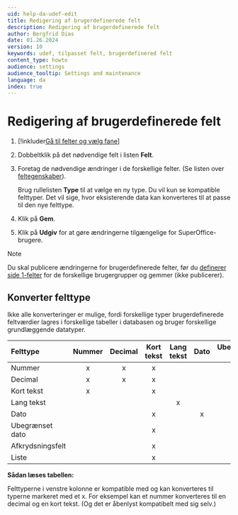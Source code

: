 ```yaml
---
uid: help-da-udef-edit
title: Redigering af brugerdefinerede felt
description: Redigering af brugerdefinerede felt
author: Bergfrid Dias
date: 01.26.2024
version: 10
keywords: udef, tilpasset felt, brugerdefinered felt
content_type: howto
audience: settings
audience_tooltip: Settings and maintenance
language: da
index: true
---
```


# Redigering af brugerdefinerede felt

1. [!inkluder[Gå til felter og vælg fane](includes/goto-fields.md)]

1. Dobbeltklik på det nødvendige felt i listen **Felt**.

1. Foretag de nødvendige ændringer i de forskellige felter. (Se listen over [feltegenskaber][1]).

    Brug rullelisten **Type** til at vælge en ny type. Du vil kun se kompatible felttyper. Det vil sige, hvor eksisterende data kan konverteres til at passe til den nye felttype.

1. Klik på **Gem**.

1. Klik på **Udgiv** for at gøre ændringerne tilgængelige for SuperOffice-brugere.

> [!NOTE]
> Du skal publicere ændringerne for brugerdefinerede felter, før du [definerer side 1-felter][2] for de forskellige brugergrupper og gemmer (ikke publicerer).

## Konverter felttype

Ikke alle konverteringer er mulige, fordi forskellige typer brugerdefinerede feltværdier lagres i forskellige tabeller i databasen og bruger forskellige grundlæggende datatyper.

| Felttype | Nummer | Decimal | Kort tekst | Lang tekst | Dato | Ubegrænset dato | Afkrydsningsfelt | Liste |
|:--|:-:|:-:|:-:|:-:|:-:|:-:|:-:|:-:|
| Nummer | x | x | x | | | | | |
| Decimal | x | x | x | | | | | |
| Kort tekst | x | | x | | | | | |
| Lang tekst | | | | x | | | | |
| Dato | | | x | | x | x | | |
| Ubegrænset dato | | | x | | | x | | |
| Afkrydsningsfelt | | | x | | | | x | |
| Liste | | | x | | | | | x |

**Sådan læses tabellen:**

Felttyperne i venstre kolonne er kompatible med og kan konverteres til typerne markeret med et x. For eksempel kan et nummer konverteres til en decimal og en kort tekst. (Og det er åbenlyst kompatibelt med sig selv.)

<!-- Referenced links -->
[1]: add-udef.md#properties
[2]: edit-udef-layout.md#page-1

<!-- Referenced images -->
